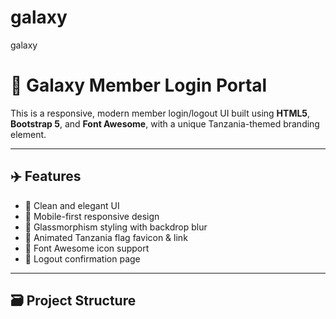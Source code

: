 # galaxy
galaxy

# 🛅 Galaxy Member Login Portal

This is a responsive, modern member login/logout UI built using **HTML5**, **Bootstrap 5**, and **Font Awesome**, with a unique Tanzania-themed branding element.

---

## ✈️ Features

- 💎 Clean and elegant UI
- 💎 Mobile-first responsive design
- 💎 Glassmorphism styling with backdrop blur
- 💎 Animated Tanzania flag favicon & link
- 💎 Font Awesome icon support
- 💎 Logout confirmation page

---

## 🗃️ Project Structure

